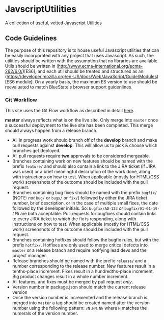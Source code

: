 # JavscriptUtilities
A collection of useful, vetted Javascript Utilities

## Code Guidelines
The purpose of this repository is to house useful Javascript utilities that can be easily incorporated with any project that uses Javascript. As such, the utilities should be written with the assumption that no libraries are available. Utils should be written in (http://www.ecma-international.org/ecma-262/6.0/)[ES6], and each util should be treated and structured as an (https://developer.mozilla.org/en-US/docs/Web/JavaScript/Guide/Modules)[ES6 module]. On a yearly basis, the maximum ES version to use should be reevaluated to match BlueState's browser support guidenlines.

### Git Workflow
This site uses the Git Flow workflow as described in detail [here](https://nvie.com/posts/a-successful-git-branching-model/).

**master** always reflects what is on the live site. Only merge into `master` once a successful deployment to the live site has been completed. This merge should always happen from a release branch.

- All in progress work should branch off of the **develop** branch and make pull requests against **develop**. This will allow us to pick & choose which branches get deployed.
- All pull requests require **two** approvals to be considered mergeable.
- Branches containing work on new features should be named with the prefix `feature/` and should also contain a link to the JIRA ticket (if JIRA was used) or a brief meaningful description of the work done, along with instructions on how to test. When applicable (mostly for HTML/CSS work) screenshots of the outcome should be included with the pull request.
- Branches containing bug fixes should be named with the prefix `bugfix/` (NOTE: *not* `bug/` or `bugs/` or `fix/`) followed by either the JIRA ticket number, brief description, or in the case of multiple small fixes, the date followed by the developer initials. So: `bugfix/AD-123` *or* `bugfix/01-01-19-JPD` are both acceptable. Pull requests for bugfixes should contain links to every JIRA ticket to which the fix is responding, along with instructions on how to test. When applicable (mostly for HTML/CSS work) screenshots of the outcome should be included with the pull request.
- Branches containing hotfixes should follow the bugfix rules, but with the prefix `hotfix/`. Hotfixes are only used to merge critical defects into `master` or a release branch and require notifying lead devs and the project manager.
- Release branches should be named with the prefix `release/` and a number corresponding to the release number. New features result in a tenths-place increment. Fixes result in a hundredths-place increment. Big product changes result in a whole number increment.
- All features, and fixes must be merged by pull request *only*.
- Version number in package.json should match the current release version
- Once the version number is incremented and the release branch is merged into `master` a tag should be created named after the version number using the following pattern: `vN.NN.NN` where `N` matches the numerals of the version number.

